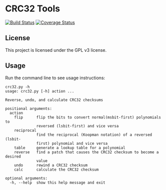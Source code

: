 CRC32 Tools
===========
[![Build Status](https://travis-ci.org/theonlypwner/crc32.svg)](https://travis-ci.org/theonlypwner/crc32) [![Coverage Status](https://coveralls.io/repos/theonlypwner/crc32/badge.png)](https://coveralls.io/r/theonlypwner/crc32)

License
-----------
This project is licensed under the GPL v3 license.

Usage
-----------
Run the command line to see usage instructions:
```
crc32.py -h
usage: crc32.py [-h] action ...

Reverse, undo, and calculate CRC32 checksums

positional arguments:
  action
    flip      flip the bits to convert normal(msbit-first) polynomials to
              reversed (lsbit-first) and vice versa
    reciprocal
              find the reciprocal (Koopman notation) of a reversed (lsbit-
              first) polynomial and vice versa
    table     generate a lookup table for a polynomial
    reverse   find a patch that causes the CRC32 checksum to become a desired
              value
    undo      rewind a CRC32 checksum
    calc      calculate the CRC32 checksum

optional arguments:
  -h, --help  show this help message and exit
```
